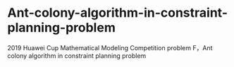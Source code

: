# Ant-colony-algorithm-in-constraint-planning-problem
2019 Huawei Cup Mathematical Modeling Competition problem F，Ant colony algorithm in constraint planning problem
